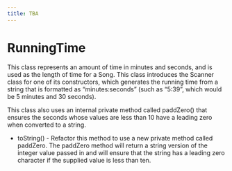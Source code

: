 ```yaml
---
title: TBA
---
```

# RunningTime

This class represents an amount of time in minutes and seconds, and is used as the length of time for a Song. This class introduces the Scanner class for one of its constructors, which generates the running time from a string that is formatted as “minutes:seconds” (such as “5:39”, which would be 5 minutes and 30 seconds).

This class also uses an internal private method called paddZero()  that ensures the seconds whose values are less than 10 have a leading zero when converted to a string.

* toString() - Refactor this method to use a new private method called paddZero. The paddZero method will return a string version of the integer value passed in and will ensure that the string has a leading zero character if the supplied value is less than ten.
